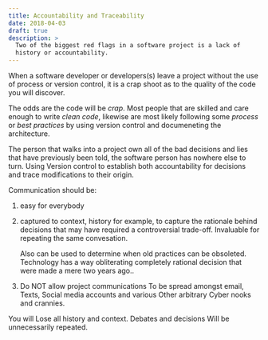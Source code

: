 ```yaml
---
title: Accountability and Traceability
date: 2018-04-03
draft: true
description: >
  Two of the biggest red flags in a software project is a lack of
  history or accountability. 
---
```


When a software developer or developers(s) leave a project without the
use of process or version control, it is a crap shoot as to the
quality of the code you will discover.

The odds are the code will be _crap_. Most people that are skilled and
care enough to write _clean code_, likewise are most likely following
some _process_ or _best practices_ by using version control and
documeneting the architecture.

The person that walks into a project own all of the bad decisions and
lies that have previously been told, the software person has nowhere
else to turn. Using Version control to establish both accountability
for decisions and trace modifications to their origin.
    
Communication should be:

1. easy for everybody
2. captured to context, history for example, to capture the rationale
   behind decisions that may have required a controversial
   trade-off. Invaluable for repeating the same convesation. 

   Also can be used to determine when old practices can be
   obsoleted. Technology has a way obliterating completely rational
   decision that were made a mere two years ago..

3. Do NOT allow project communications To be spread amongst email,
   Texts, Social media accounts and various Other arbitrary Cyber
   nooks and crannies.

You will Lose all history and context. Debates and decisions Will be
unnecessarily repeated.
